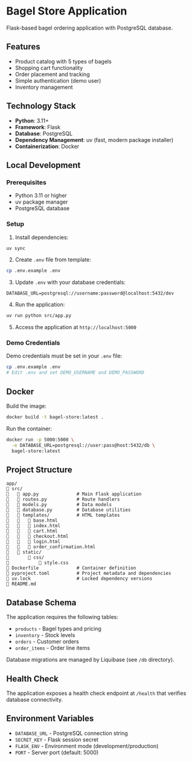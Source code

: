 # Bagel Store Application

Flask-based bagel ordering application with PostgreSQL database.

## Features

- Product catalog with 5 types of bagels
- Shopping cart functionality
- Order placement and tracking
- Simple authentication (demo user)
- Inventory management

## Technology Stack

- **Python**: 3.11+
- **Framework**: Flask
- **Database**: PostgreSQL
- **Dependency Management**: uv (fast, modern package installer)
- **Containerization**: Docker

## Local Development

### Prerequisites

- Python 3.11 or higher
- uv package manager
- PostgreSQL database

### Setup

1. Install dependencies:
```bash
uv sync
```

2. Create `.env` file from template:
```bash
cp .env.example .env
```

3. Update `.env` with your database credentials:
```
DATABASE_URL=postgresql://username:password@localhost:5432/dev
```

4. Run the application:
```bash
uv run python src/app.py
```

5. Access the application at `http://localhost:5000`

### Demo Credentials

Demo credentials must be set in your `.env` file:

```bash
cp .env.example .env
# Edit .env and set DEMO_USERNAME and DEMO_PASSWORD
```

## Docker

Build the image:
```bash
docker build -t bagel-store:latest .
```

Run the container:
```bash
docker run -p 5000:5000 \
  -e DATABASE_URL=postgresql://user:pass@host:5432/db \
  bagel-store:latest
```

## Project Structure

```
app/
   src/
      app.py              # Main Flask application
      routes.py           # Route handlers
      models.py           # Data models
      database.py         # Database utilities
      templates/          # HTML templates
         base.html
         index.html
         cart.html
         checkout.html
         login.html
         order_confirmation.html
      static/
          css/
              style.css
   Dockerfile              # Container definition
   pyproject.toml          # Project metadata and dependencies
   uv.lock                 # Locked dependency versions
   README.md
```

## Database Schema

The application requires the following tables:
- `products` - Bagel types and pricing
- `inventory` - Stock levels
- `orders` - Customer orders
- `order_items` - Order line items

Database migrations are managed by Liquibase (see `/db` directory).

## Health Check

The application exposes a health check endpoint at `/health` that verifies database connectivity.

## Environment Variables

- `DATABASE_URL` - PostgreSQL connection string
- `SECRET_KEY` - Flask session secret
- `FLASK_ENV` - Environment mode (development/production)
- `PORT` - Server port (default: 5000)
